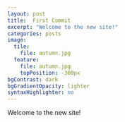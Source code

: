 ```yaml
---
layout: post
title:  First Commit
excerpt: "Welcome to the new site!"
categories: posts
image:
  tile:
    file: autumn.jpg
  feature:
    file: autumn.jpg
    topPosition: -300px
bgContrast: dark
bgGradientOpacity: lighter
syntaxHighlighter: no
---
```


Welcome to the new site!
